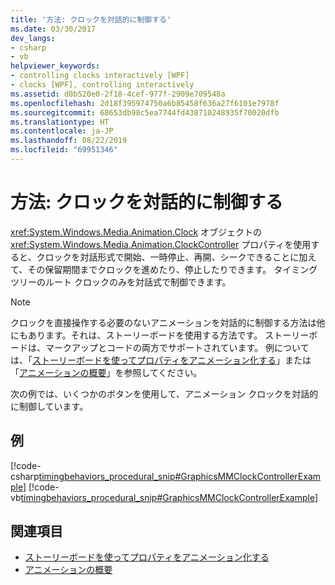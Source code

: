 ```yaml
---
title: '方法: クロックを対話的に制御する'
ms.date: 03/30/2017
dev_langs:
- csharp
- vb
helpviewer_keywords:
- controlling clocks interactively [WPF]
- clocks [WPF], controlling interactively
ms.assetid: d0b520e0-2f18-4cef-977f-2909e709548a
ms.openlocfilehash: 2d18f395974750a6b85458f636a27f6101e7978f
ms.sourcegitcommit: 68653db98c5ea7744fd438710248935f70020dfb
ms.translationtype: HT
ms.contentlocale: ja-JP
ms.lasthandoff: 08/22/2019
ms.locfileid: "69951346"
---
```

# <a name="how-to-interactively-control-a-clock"></a>方法: クロックを対話的に制御する
<xref:System.Windows.Media.Animation.Clock> オブジェクトの <xref:System.Windows.Media.Animation.ClockController> プロパティを使用すると、クロックを対話形式で開始、一時停止、再開、シークできることに加えて、その保留期間までクロックを進めたり、停止したりできます。 タイミング ツリーのルート クロックのみを対話式で制御できます。  
  
> [!NOTE]
> クロックを直接操作する必要のないアニメーションを対話的に制御する方法は他にもあります。それは、ストーリーボードを使用する方法です。 ストーリーボードは、マークアップとコードの両方でサポートされています。 例については、「[ストーリーボードを使ってプロパティをアニメーション化する](how-to-animate-a-property-by-using-a-storyboard.md)」または「[アニメーションの概要](animation-overview.md)」を参照してください。  
  
 次の例では、いくつかのボタンを使用して、アニメーション クロックを対話的に制御しています。  
  
## <a name="example"></a>例  
 [!code-csharp[timingbehaviors_procedural_snip#GraphicsMMClockControllerExample](~/samples/snippets/csharp/VS_Snippets_Wpf/timingbehaviors_procedural_snip/CSharp/ClockControllerExample.cs#graphicsmmclockcontrollerexample)]
 [!code-vb[timingbehaviors_procedural_snip#GraphicsMMClockControllerExample](~/samples/snippets/visualbasic/VS_Snippets_Wpf/timingbehaviors_procedural_snip/visualbasic/clockcontrollerexample.vb#graphicsmmclockcontrollerexample)]  
  
## <a name="see-also"></a>関連項目

- [ストーリーボードを使ってプロパティをアニメーション化する](how-to-animate-a-property-by-using-a-storyboard.md)
- [アニメーションの概要](animation-overview.md)
